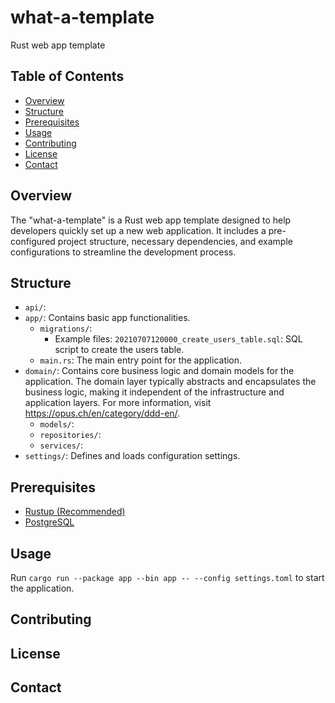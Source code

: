 # what-a-template
Rust web app template

## Table of Contents

- [Overview](#overview)
- [Structure](#structure)
- [Prerequisites](#prerequisites)
- [Usage](#usage)
- [Contributing](#contributing)
- [License](#license)
- [Contact](#contact)

## Overview
The "what-a-template"  is a Rust web app template designed to help developers quickly set up a new web application. It includes a pre-configured project structure, necessary dependencies, and example configurations to streamline the development process.

## Structure
- `api/`:  
- `app/`: Contains basic app functionalities.
  - `migrations/`: 
    - Example files: `20210707120000_create_users_table.sql`: SQL script to create the users table.
  - `main.rs`: The main entry point for the application.
- `domain/`: Contains core business logic and domain models for the application. The domain layer typically abstracts and encapsulates the business logic, making it independent of the infrastructure and application layers. For more information, visit https://opus.ch/en/category/ddd-en/.
  - `models/`:
  - `repositories/`:
  - `services/`: 
- `settings/`: Defines and loads configuration settings.

## Prerequisites
- [Rustup (Recommended)](https://www.rust-lang.org/tools/install)
- [PostgreSQL](https://www.postgresql.org/download/)

## Usage
Run `cargo run --package app --bin app -- --config settings.toml` to start the application.

## Contributing

## License

## Contact